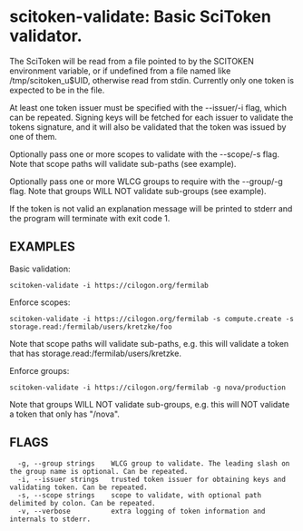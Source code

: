 # scitoken-validate: Basic SciToken validator.

The SciToken will be read from a file pointed to by the SCITOKEN environment
variable, or if undefined from a file named like /tmp/scitoken_u$UID, otherwise
read from stdin. Currently only one token is expected to be in the file.

At least one token issuer must be specified with the --issuer/-i flag, which can
be repeated. Signing keys will be fetched for each issuer to validate the tokens
signature, and it will also be validated that the token was issued by one of them.

Optionally pass one or more scopes to validate with the --scope/-s flag. Note that
scope paths will validate sub-paths (see example).

Optionally pass one or more WLCG groups to require with the --group/-g flag. Note
that groups WILL NOT validate sub-groups (see example).

If the token is not valid an explanation message will be printed to stderr and
the program will terminate with exit code 1.

## EXAMPLES

Basic validation:

    scitoken-validate -i https://cilogon.org/fermilab

Enforce scopes:

    scitoken-validate -i https://cilogon.org/fermilab -s compute.create -s storage.read:/fermilab/users/kretzke/foo

Note that scope paths will validate sub-paths, e.g. this will validate a
token that has storage.read:/fermilab/users/kretzke.

Enforce groups:

    scitoken-validate -i https://cilogon.org/fermilab -g nova/production

Note that groups WILL NOT validate sub-groups, e.g. this will NOT validate a
token that only has "/nova".

## FLAGS

``` 
  -g, --group strings    WLCG group to validate. The leading slash on the group name is optional. Can be repeated.
  -i, --issuer strings   trusted token issuer for obtaining keys and validating token. Can be repeated.
  -s, --scope strings    scope to validate, with optional path delimited by colon. Can be repeated.
  -v, --verbose          extra logging of token information and internals to stderr.
```

